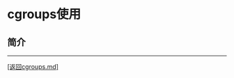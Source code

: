 cgroups使用
====================================================
## 简介


_______________________________________________________________________
[[返回cgroups.md]](./cgroups.md) 

